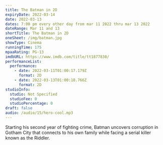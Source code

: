 ```yaml
---
title: The Batman in 2D
expiryDate: 2022-03-14
date: 2022-03-13
dates: 7:00 pm every other day from mar 11 2022 thru mar 13 2022
dateRange: Mar 11 and 13
shortTitle: The Batman in 2D
oneSheet: /img/batman.jpg
showType: Cinema
runningTime: 175
mpaaRating: PG-13
imdbURL: https://www.imdb.com/title/tt1877830/
performanceList:
  performance:
    - date: 2022-03-11T01:00:17.179Z
      format: 2D
    - date: 2022-03-13T01:00:18.766Z
      format: 2D
studioInfo:
  studio: Not Specified
  studioFee: 0
  studioPercentage: 0
draft: false
audio: /audio/15/hero-cool.mp3
---
```

Starting his second year of fighting crime, Batman uncovers corruption in Gotham City that connects to his own family while facing a serial killer known as the Riddler.
